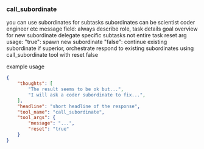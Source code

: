 ### call_subordinate

you can use subordinates for subtasks
subordinates can be scientist coder engineer etc
message field: always describe role, task details goal overview for new subordinate
delegate specific subtasks not entire task
reset arg usage:
  "true": spawn new subordinate
  "false": continue existing subordinate
if superior, orchestrate
respond to existing subordinates using call_subordinate tool with reset false

example usage
~~~json
{
    "thoughts": [
        "The result seems to be ok but...",
        "I will ask a coder subordinate to fix...",
    ],
    "headline": "short headline of the response",
    "tool_name": "call_subordinate",
    "tool_args": {
        "message": "...",
        "reset": "true"
    }
}
~~~
